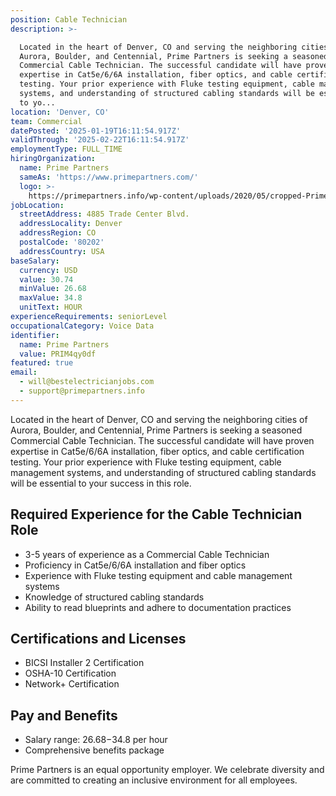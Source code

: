 ```yaml
---
position: Cable Technician
description: >-

  Located in the heart of Denver, CO and serving the neighboring cities of
  Aurora, Boulder, and Centennial, Prime Partners is seeking a seasoned
  Commercial Cable Technician. The successful candidate will have proven
  expertise in Cat5e/6/6A installation, fiber optics, and cable certification
  testing. Your prior experience with Fluke testing equipment, cable management
  systems, and understanding of structured cabling standards will be essential
  to yo...
location: 'Denver, CO'
team: Commercial
datePosted: '2025-01-19T16:11:54.917Z'
validThrough: '2025-02-22T16:11:54.917Z'
employmentType: FULL_TIME
hiringOrganization:
  name: Prime Partners
  sameAs: 'https://www.primepartners.com/'
  logo: >-
    https://primepartners.info/wp-content/uploads/2020/05/cropped-Prime-Partners-Logo-NO-BG-1.png
jobLocation:
  streetAddress: 4885 Trade Center Blvd.
  addressLocality: Denver
  addressRegion: CO
  postalCode: '80202'
  addressCountry: USA
baseSalary:
  currency: USD
  value: 30.74
  minValue: 26.68
  maxValue: 34.8
  unitText: HOUR
experienceRequirements: seniorLevel
occupationalCategory: Voice Data
identifier:
  name: Prime Partners
  value: PRIM4qy0df
featured: true
email:
  - will@bestelectricianjobs.com
  - support@primepartners.info
---
```




Located in the heart of Denver, CO and serving the neighboring cities of Aurora, Boulder, and Centennial, Prime Partners is seeking a seasoned Commercial Cable Technician. The successful candidate will have proven expertise in Cat5e/6/6A installation, fiber optics, and cable certification testing. Your prior experience with Fluke testing equipment, cable management systems, and understanding of structured cabling standards will be essential to your success in this role.

## Required Experience for the Cable Technician Role

- 3-5 years of experience as a Commercial Cable Technician
- Proficiency in Cat5e/6/6A installation and fiber optics
- Experience with Fluke testing equipment and cable management systems
- Knowledge of structured cabling standards
- Ability to read blueprints and adhere to documentation practices

## Certifications and Licenses

- BICSI Installer 2 Certification
- OSHA-10 Certification
- Network+ Certification

## Pay and Benefits

- Salary range: $26.68-$34.8 per hour
- Comprehensive benefits package

Prime Partners is an equal opportunity employer. We celebrate diversity and are committed to creating an inclusive environment for all employees.
